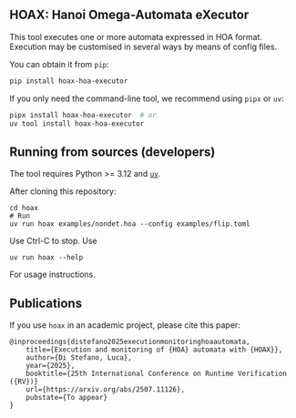## HOAX: Hanoi Omega-Automata eXecutor

This tool executes one or more automata expressed in HOA format.
Execution may be customised in several ways by means of config files.

You can obtain it from `pip`:

```sh
pip install hoax-hoa-executor
```

If you only need the command-line tool, we recommend using `pipx` or `uv`:

```sh
pipx install hoax-hoa-executor  # or
uv tool install hoax-hoa-executor
```

## Running from sources (developers)

The tool requires Python >= 3.12 and [`uv`](https://docs.astral.sh/uv/).

After cloning this repository:

```
cd hoax
# Run
uv run hoax examples/nondet.hoa --config examples/flip.toml
```

Use Ctrl-C to stop. Use

```
uv run hoax --help
```

For usage instructions.

## Publications 

If you use `hoax` in an academic project, please cite this paper:

```
@inproceedings{distefano2025executionmonitoringhoaautomata,
    title={Execution and monitoring of {HOA} automata with {HOAX}}, 
    author={Di Stefano, Luca},
    year={2025},
    booktitle={25th International Conference on Runtime Verification ({RV})}
    url={https://arxiv.org/abs/2507.11126},
    pubstate={To appear}
}
```
